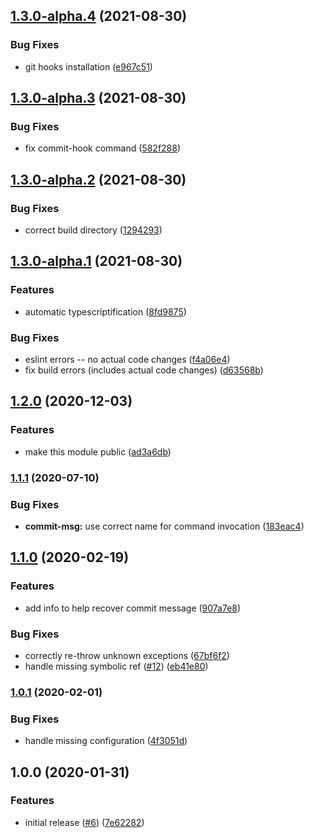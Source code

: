 ## [1.3.0-alpha.4](https://github.com/mixmaxhq/git-hooks/compare/v1.3.0-alpha.3...v1.3.0-alpha.4) (2021-08-30)


### Bug Fixes

* git hooks installation ([e967c51](https://github.com/mixmaxhq/git-hooks/commit/e967c519dc56a1a07da4238e3b5046ad4f426d31))

## [1.3.0-alpha.3](https://github.com/mixmaxhq/git-hooks/compare/v1.3.0-alpha.2...v1.3.0-alpha.3) (2021-08-30)


### Bug Fixes

* fix commit-hook command ([582f288](https://github.com/mixmaxhq/git-hooks/commit/582f2885130b901114f5dced7c9895b2dee0d95f))

## [1.3.0-alpha.2](https://github.com/mixmaxhq/git-hooks/compare/v1.3.0-alpha.1...v1.3.0-alpha.2) (2021-08-30)


### Bug Fixes

* correct build directory ([1294293](https://github.com/mixmaxhq/git-hooks/commit/1294293f214754187e4bd81b8986f1087b366a23))

## [1.3.0-alpha.1](https://github.com/mixmaxhq/git-hooks/compare/v1.2.0...v1.3.0-alpha.1) (2021-08-30)


### Features

* automatic typescriptification ([8fd9875](https://github.com/mixmaxhq/git-hooks/commit/8fd98756849323e64187a6cb9a3098fcaa70edfd))


### Bug Fixes

* eslint errors -- no actual code changes ([f4a06e4](https://github.com/mixmaxhq/git-hooks/commit/f4a06e4c49539f22f320ea9b87b6bcc8d385b23e))
* fix build errors (includes actual code changes) ([d63568b](https://github.com/mixmaxhq/git-hooks/commit/d63568b544cd6102d05f5af899eaf3fe0c3dbf18))

## [1.2.0](https://github.com/mixmaxhq/git-hooks/compare/v1.1.1...v1.2.0) (2020-12-03)


### Features

* make this module public ([ad3a6db](https://github.com/mixmaxhq/git-hooks/commit/ad3a6db042903078c1765fd3afa03d3c7f704296))

### [1.1.1](https://github.com/mixmaxhq/git-hooks/compare/v1.1.0...v1.1.1) (2020-07-10)


### Bug Fixes

* **commit-msg:** use correct name for command invocation ([183eac4](https://github.com/mixmaxhq/git-hooks/commit/183eac441bd29fa35c482dcf97d801a3cc7d6fa2))

## [1.1.0](https://github.com/mixmaxhq/git-hooks/compare/v1.0.1...v1.1.0) (2020-02-19)


### Features

* add info to help recover commit message ([907a7e8](https://github.com/mixmaxhq/git-hooks/commit/907a7e859da97a2b360807ecacca2525aa87ce07))


### Bug Fixes

* correctly re-throw unknown exceptions ([67bf6f2](https://github.com/mixmaxhq/git-hooks/commit/67bf6f213e80d225a4f35c502cffa68b80cec517))
* handle missing symbolic ref ([#12](https://github.com/mixmaxhq/git-hooks/issues/12)) ([eb41e80](https://github.com/mixmaxhq/git-hooks/commit/eb41e80c3155727101f29e1a1fa8050c53c8b320))

### [1.0.1](https://github.com/mixmaxhq/git-hooks/compare/v1.0.0...v1.0.1) (2020-02-01)


### Bug Fixes

* handle missing configuration ([4f3051d](https://github.com/mixmaxhq/git-hooks/commit/4f3051d22e140d2eb0a78709ba4b0f7cb803b7ea))

## 1.0.0 (2020-01-31)


### Features

* initial release ([#6](https://github.com/mixmaxhq/git-hooks/issues/6)) ([7e62282](https://github.com/mixmaxhq/git-hooks/commit/7e622828722a89352b0449796d567ed66b91b296))
